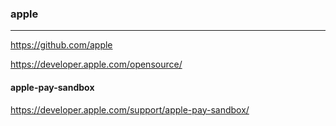 ### apple
---

https://github.com/apple

https://developer.apple.com/opensource/

#### apple-pay-sandbox
https://developer.apple.com/support/apple-pay-sandbox/

```
```

```
```

```
```


